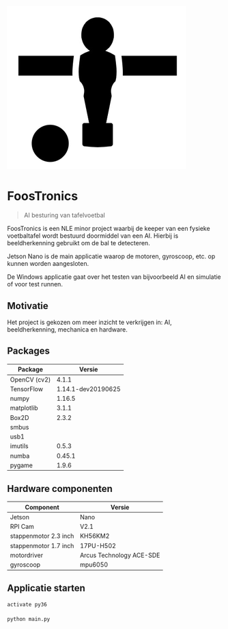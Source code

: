 # ![pageres](https://github.com/FoosTronics/Main_program/blob/master/Windows%2010/extra/promo.jpg)

# FoosTronics
> AI besturing van tafelvoetbal

FoosTronics is een NLE minor project waarbij de keeper van een fysieke voetbaltafel wordt bestuurd doormiddel van een AI. Hierbij is beeldherkenning gebruikt om de bal te detecteren. 

Jetson Nano is de main applicatie waarop de motoren, gyroscoop, etc. op kunnen worden aangesloten.

De Windows applicatie gaat over het testen van bijvoorbeeld AI en simulatie of voor test runnen.

## Motivatie
Het project is gekozen om meer inzicht te verkrijgen in: AI, beeldherkenning, mechanica en hardware. 

## Packages
| Package       | Versie              | 
| ------------- | -------------       | 
| OpenCV (cv2)  | 4.1.1               |              
| TensorFlow    | 1.14.1-dev20190625  | 
| numpy         | 1.16.5              |               
| matplotlib    | 3.1.1               |                
| Box2D         | 2.3.2               |               
| smbus         |                     |               
| usb1          |                     |               
| imutils       | 0.5.3               |               
| numba         | 0.45.1              |               
| pygame        | 1.9.6               |               

## Hardware componenten
| Component             | Versie                    | 
| -------------         | -------------             | 
| Jetson                | Nano                      |      
| RPI Cam               | V2.1                      |
| stappenmotor 2.3 inch | KH56KM2                   | 
| stappenmotor 1.7 inch | 17PU-H502                 |
| motordriver           | Arcus Technology ACE-SDE  |
| gyroscoop             | mpu6050                   |
 
 ## Applicatie starten 

```python
activate py36

python main.py
```

